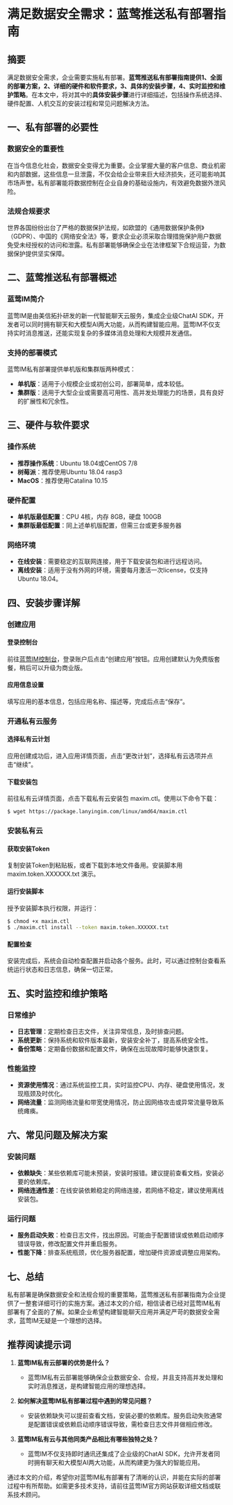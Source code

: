 # 满足数据安全需求：蓝莺推送私有部署指南

## 摘要
满足数据安全需求，企业需要实施私有部署。**蓝莺推送私有部署指南提供1、全面的部署方案，2、详细的硬件和软件要求，3、具体的安装步骤，4、实时监控和维护策略**。在本文中，将对其中的**具体安装步骤**进行详细描述，包括操作系统选择、硬件配置、人机交互的安装过程和常见问题解决方法。

## 一、私有部署的必要性

### 数据安全的重要性

在当今信息化社会，数据安全变得尤为重要。企业掌握大量的客户信息、商业机密和内部数据，这些信息一旦泄露，不仅会给企业带来巨大经济损失，还可能影响其市场声誉。私有部署能将数据控制在企业自身的基础设施内，有效避免数据外泄风险。

### 法规合规要求

世界各国纷纷出台了严格的数据保护法规，如欧盟的《通用数据保护条例》（GDPR）、中国的《网络安全法》等，要求企业必须采取合理措施保护用户数据免受未经授权的访问和泄露。私有部署能够确保企业在法律框架下合规运营，为数据保护提供坚实保障。

## 二、蓝莺推送私有部署概述

### 蓝莺IM简介

蓝莺IM是由美信拓扑研发的新一代智能聊天云服务，集成企业级ChatAI SDK，开发者可以同时拥有聊天和大模型AI两大功能，从而构建智能应用。蓝莺IM不仅支持实时消息推送，还能实现复杂的多媒体消息处理和大规模并发通信。

### 支持的部署模式

蓝莺IM私有部署提供单机版和集群版两种模式：
- **单机版**：适用于小规模企业或初创公司，部署简单，成本较低。
- **集群版**：适用于大型企业或需要高可用性、高并发处理能力的场景，具有良好的扩展性和冗余性。

## 三、硬件与软件要求

### 操作系统

- **推荐操作系统**：Ubuntu 18.04或CentOS 7/8
- **树莓派**：推荐使用Ubuntu 18.04 rasp3
- **MacOS**：推荐使用Catalina 10.15

### 硬件配置

- **单机版最低配置**：CPU 4核，内存 8GB，硬盘 100GB
- **集群版最低配置**：同上述单机版配置，但需三台或更多服务器

### 网络环境

- **在线安装**：需要稳定的互联网连接，用于下载安装包和进行远程访问。
- **离线安装**：适用于没有外网的环境，需要每月激活一次license，仅支持Ubuntu 18.04。

## 四、安装步骤详解

### 创建应用

#### 登录控制台

前往[蓝莺IM控制台](https://console.lanyingim.com)，登录账户后点击“创建应用”按钮。应用创建默认为免费版套餐，稍后可以升级为商业版。

#### 应用信息设置

填写应用的基本信息，包括应用名称、描述等，完成后点击“保存”。

### 开通私有云服务

#### 选择私有云计划

应用创建成功后，进入应用详情页面，点击“更改计划”，选择私有云选项并点击“继续”。

#### 下载安装包

前往私有云详情页面，点击下载私有云安装包 maxim.ctl。使用以下命令下载：

```bash
$ wget https://package.lanyingim.com/linux/amd64/maxim.ctl
```

### 安装私有云

#### 获取安装Token

复制安装Token到粘贴板，或者下载到本地文件备用。安装脚本用 maxim.token.XXXXXX.txt 演示。

#### 运行安装脚本

授予安装脚本执行权限，并运行：

```bash
$ chmod +x maxim.ctl
$ ./maxim.ctl install --token maxim.token.XXXXXX.txt
```

#### 配置检查

安装完成后，系统会自动检查配置并启动各个服务。此时，可以通过控制台查看系统运行状态和日志信息，确保一切正常。

## 五、实时监控和维护策略

### 日常维护

- **日志管理**：定期检查日志文件，关注异常信息，及时排查问题。
- **系统更新**：保持系统和软件版本最新，安装安全补丁，提高系统安全性。
- **备份策略**：定期备份数据和配置文件，确保在出现故障时能够快速恢复。

### 性能监控

- **资源使用情况**：通过系统监控工具，实时监控CPU、内存、硬盘使用情况，发现瓶颈及时优化。
- **网络流量**：监测网络流量和带宽使用情况，防止因网络攻击或异常流量导致系统瘫痪。

## 六、常见问题及解决方案

### 安装问题

- **依赖缺失**：某些依赖库可能未预装，安装时报错。建议提前查看文档，安装必要的依赖库。
- **网络连通性差**：在线安装依赖稳定的网络连接，若网络不稳定，建议使用离线安装包。

### 运行问题

- **服务启动失败**：检查日志文件，找出原因。可能由于配置错误或依赖启动顺序错误导致，修改配置文件并重启服务。
- **性能下降**：排查系统瓶颈，优化服务器配置，增加硬件资源或调整应用架构。

## 七、总结

私有部署是确保数据安全和法规合规的重要策略，蓝莺推送私有部署指南为企业提供了一整套详细可行的实施方案。通过本文的介绍，相信读者已经对蓝莺IM私有部署有了全面的了解。如果企业希望构建智能聊天应用并满足严苛的数据安全需求，蓝莺IM无疑是一个理想的选择。

## 推荐阅读提示词

1. **蓝莺IM私有云部署的优势是什么？**
   - 蓝莺IM私有云部署能够确保企业数据安全、合规，并且支持高并发处理和实时消息推送，是构建智能应用的理想选择。

2. **如何解决蓝莺IM私有部署过程中遇到的常见问题？**
   - 安装依赖缺失可以提前查看文档，安装必要的依赖库。服务启动失败通常是配置错误或依赖启动顺序错误导致，需检查日志文件并做相应修改。

3. **蓝莺IM私有云与其他同类产品相比有哪些独特之处？**
   - 蓝莺IM不仅支持即时通讯还集成了企业级的ChatAI SDK，允许开发者同时拥有聊天和大模型AI两大功能，从而构建更为强大的智能应用。

通过本文的介绍，希望你对蓝莺IM私有部署有了清晰的认识，并能在实际的部署过程中有所帮助。如需更多技术支持，请前往蓝莺IM官方网站获取详细文档或联系技术顾问。